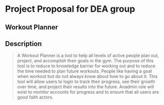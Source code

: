 # Project Proposal for DEA group
## Workout Planner

## Description

>A Workout Planner is a tool to help all levels of active people plan out, project, and accomplish their goals in the gym. 
>The purpose of this tool is to reduce to knowledge barrier for working out and to reduce the time needed to plan future workouts. 
>People like having a goal when workout but do not always know about how to go about it. This tool will allow users to login to 
>track their progress, see their growth over time, and project their results into the future. Anadmin role will exist to 
>monitor accounts for progress and to ensure that all users are good faith actors. 

